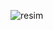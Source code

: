 ![resim](https://github.com/irfanyucesan/MUTUAL-INDUCTANCE/assets/120679137/b9a513ff-e64e-40c8-a4ef-f95d15d836db)
